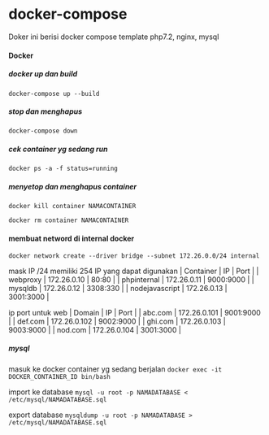 # docker-compose
Doker ini berisi docker compose template
php7.2, nginx, mysql

#### Docker
##### docker up dan build
`docker-compose up --build`
##### stop dan menghapus
`docker-compose down`
##### cek container yg sedang run
`docker ps -a -f status=running`

##### menyetop dan menghapus container
`docker kill container NAMACONTAINER`

`docker rm container NAMACONTAINER`

#### membuat netword di internal docker
`docker network create --driver bridge --subnet 172.26.0.0/24 internal`

mask IP /24 memiliki 254 IP yang dapat digunakan
| Container		    | IP				      | Port |
| webproxy		    | 172.26.0.10 	  | 80:80 |
| phpinternal		  | 172.26.0.11     | 9000:9000 |
| mysqldb			    | 172.26.0.12     | 3308:330 |
| nodejavascript	| 172.26.0.13     | 3001:3000 |


ip port untuk web
| Domain		| IP				    | Port |
| abc.com 	| 172.26.0.101 	| 9001:9000 |
| def.com 	| 172.26.0.102	| 9002:9000 |
| ghi.com 	| 172.26.0.103	| 9003:9000 |
| nod.com 	| 172.26.0.104	| 3001:3000 |

##### mysql

masuk ke docker container yg sedang berjalan
`docker exec -it DOCKER_CONTAINER_ID bin/bash`

import ke database
`mysql -u root -p NAMADATABASE < /etc/mysql/NAMADATABASE.sql`

export database
`mysqldump -u root -p NAMADATABASE > /etc/mysql/NAMADATABASE.sql`
